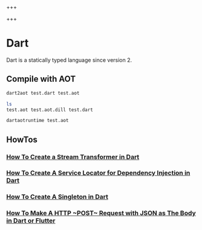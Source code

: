 
+++

+++
# Dart

Dart is a statically typed language since version 2.

## Compile with AOT

```bash
dart2aot test.dart test.aot
```

```bash
ls
test.aot test.aot.dill test.dart
```

```bash
dartaotruntime test.aot
```

## HowTos

### [How To Create a Stream Transformer in Dart](@/programming/dart/howtos/howto-create-stream-transformer-dart.md)

### [How To Create A Service Locator for Dependency Injection in Dart](@/programming/dart/howtos/howto-create-service-locator-dependency-injection-dart.md)

### [How To Create A Singleton in Dart](@/programming/dart/howtos/howto-create-singleton-dart.md)

### [How To Make A HTTP ~POST~ Request with JSON as The Body in Dart or Flutter](@/programming/dart/howtos/howto-make-http-post-request-json-body-dart.md)

